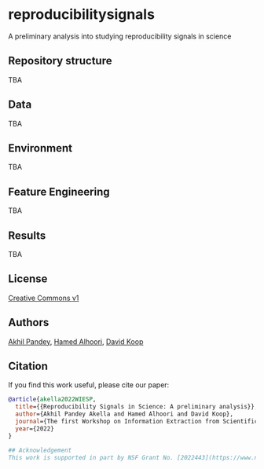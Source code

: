 # reproducibilitysignals
A preliminary analysis into studying reproducibility signals in science

## Repository structure
TBA

## Data
TBA

## Environment
TBA

## Feature Engineering
TBA

## Results
TBA

## License
[Creative Commons v1](https://github.com/reproducibilityproject/reproducibilitysignals/blob/main/LICENSE)

## Authors
[Akhil Pandey](https://github.com/akhilpandey95), [Hamed Alhoori](https://github.com/alhoori), [David Koop](https://github.com/dakoop)


## Citation

If you find this work useful, please cite our paper:
```bibtex
@article{akella2022WIESP,
  title={{Reproducibility Signals in Science: A preliminary analysis}}, 
  author={Akhil Pandey Akella and Hamed Alhoori and David Koop},
  journal={The first Workshop on Information Extraction from Scientific Publications (WIESP), AACL-IJCNLP },
  year={2022}
}

## Acknowledgement
This work is supported in part by NSF Grant No. [2022443](https://www.nsf.gov/awardsearch/showAward?AWD_ID=2022443&HistoricalAwards=false).


